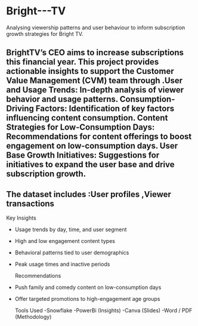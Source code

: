 # Bright---TV
Analysing viewership patterns and user behaviour to inform subscription growth strategies for Bright TV.

BrightTV’s CEO aims to increase subscriptions this financial year. This project provides actionable insights to support the Customer Value Management (CVM) team through .User and Usage Trends: In-depth analysis of viewer behavior and usage patterns. Consumption-Driving Factors: Identification of key factors influencing content consumption. Content Strategies for Low-Consumption Days: Recommendations for content offerings to boost engagement on low-consumption days. User Base Growth Initiatives: Suggestions for initiatives to expand the user base and drive subscription growth.
------------------------------------------------------------------------------------------------------------------------------------------------------------------------------------------------------------------

The dataset includes :User profiles ,Viewer transactions
------------------------------------------------------------------------------------------------------------------------------------------------------------------------------------------------------------------
  Key Insights
- Usage trends by day, time, and user segment
- High and low engagement content types
- Behavioral patterns tied to user demographics
- Peak usage times and inactive periods

  Recommendations
- Push family and comedy content on low-consumption days
- Offer targeted promotions to high-engagement age groups

  Tools Used
  -Snowflake
  -PowerBi (Insights)
  -Canva (Slides)
  -Word / PDF (Methodology)
